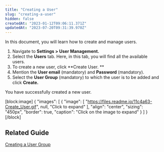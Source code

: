 ```yaml
---
title: "Creating a User"
slug: "creating-a-user"
hidden: false
createdAt: "2023-01-12T09:06:11.371Z"
updatedAt: "2023-07-20T09:31:39.970Z"
---
```

In this document, you will learn how to create and manage users.

1. Navigate to **Settings > User Management.**
2. Select the **Users** tab. Here, in this tab, you will find all the available users.
3. To create a new user, click **Create User. **
4. Mention the **User email** (mandatory) and **Password** (mandatory).
5. Select the **User Group** (mandatory) to which the user is to be added and click **Create.**

You have successfully created a new user.

[block:image]
{
  "images": [
    {
      "image": [
        "https://files.readme.io/11c4a63-Create_User.gif",
        null,
        "Click to expand"
      ],
      "align": "center",
      "sizing": "450px",
      "border": true,
      "caption": "Click on the image to expand"
    }
  ]
}
[/block]

## Related Guide

[Creating a User Group](doc:creating-a-user-group)
